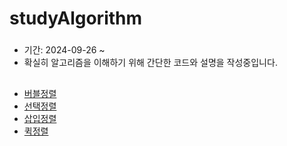 # studyAlgorithm
###
- 기간: 2024-09-26 ~
- 확실히 알고리즘을 이해하기 위해 간단한 코드와 설명을 작성중입니다.
##
- [버블정렬](bubble_sort.java)
- [선택정렬](selection_sort.java)
- [삽입정렬](insertion_sort.java)
- [퀵정렬](quick_sort.java)
